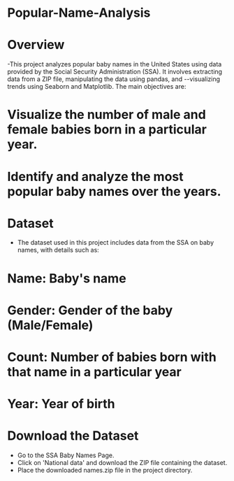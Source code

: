# Popular-Name-Analysis
# Overview
-This project analyzes popular baby names in the United States using data provided by the Social Security Administration (SSA). It involves extracting data from a ZIP file, manipulating the data using pandas, and --visualizing trends using Seaborn and Matplotlib. The main objectives are:

# Visualize the number of male and female babies born in a particular year.
# Identify and analyze the most popular baby names over the years.
# Dataset
- The dataset used in this project includes data from the SSA on baby names, with details such as:

# Name: Baby's name
# Gender: Gender of the baby (Male/Female)
# Count: Number of babies born with that name in a particular year
# Year: Year of birth
# Download the Dataset
- Go to the SSA Baby Names Page.
- Click on 'National data' and download the ZIP file containing the dataset.
- Place the downloaded names.zip file in the project directory.
